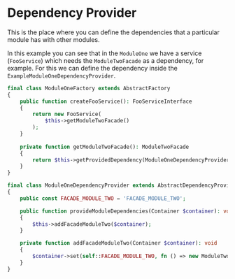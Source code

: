 # Dependency Provider

This is the place where you can define the dependencies that a particular module has with other modules.

In this example you can see that in the `ModuleOne` we have a service (`FooService`) which needs the
`ModuleTwoFacade` as a dependency, for example. For this we can define the dependency inside the
`ExampleModuleOneDependencyProvider`.

```php
final class ModuleOneFactory extends AbstractFactory
{
    public function createFooService(): FooServiceInterface
    {
        return new FooService(
            $this->getModuleTwoFacade()
        );
    }
    
    private function getModuleTwoFacade(): ModuleTwoFacade
    {
        return $this->getProvidedDependency(ModuleOneDependencyProvider::FACADE_MODULE_TWO);
    }
}

final class ModuleOneDependencyProvider extends AbstractDependencyProvider
{
    public const FACADE_MODULE_TWO = 'FACADE_MODULE_TWO';

    public function provideModuleDependencies(Container $container): void
    {
        $this->addFacadeModuleTwo($container);
    }

    private function addFacadeModuleTwo(Container $container): void
    {
        $container->set(self::FACADE_MODULE_TWO, fn () => new ModuleTwoFacade());
    }
}
```
